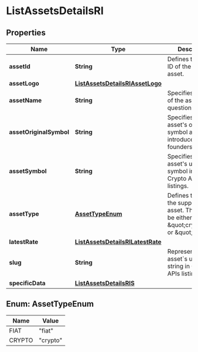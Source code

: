 

# ListAssetsDetailsRI


## Properties

| Name | Type | Description | Notes |
|------------ | ------------- | ------------- | -------------|
|**assetId** | **String** | Defines the unique ID of the specific asset. |  |
|**assetLogo** | [**ListAssetsDetailsRIAssetLogo**](ListAssetsDetailsRIAssetLogo.md) |  |  |
|**assetName** | **String** | Specifies the name of the asset in question. |  |
|**assetOriginalSymbol** | **String** | Specifies the asset&#39;s original symbol as introduced by its founders. |  |
|**assetSymbol** | **String** | Specifies the asset&#39;s unique symbol in the Crypto APIs listings. |  |
|**assetType** | [**AssetTypeEnum**](#AssetTypeEnum) | Defines the type of the supported asset. This could be either \&quot;crypto\&quot; or \&quot;fiat\&quot;. |  |
|**latestRate** | [**ListAssetsDetailsRILatestRate**](ListAssetsDetailsRILatestRate.md) |  |  |
|**slug** | **String** | Represents the asset&#x60;s unique slug string in Crypto APIs listings. |  [optional] |
|**specificData** | [**ListAssetsDetailsRIS**](ListAssetsDetailsRIS.md) |  |  |



## Enum: AssetTypeEnum

| Name | Value |
|---- | -----|
| FIAT | &quot;fiat&quot; |
| CRYPTO | &quot;crypto&quot; |



